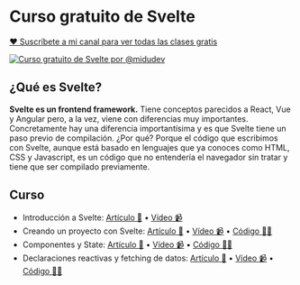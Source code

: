 # Curso gratuito de Svelte

[♥️ Suscríbete a mi canal para ver todas las clases gratis](https://www.youtube.com/c/midudev?sub_confirmation=1)

[![Curso gratuito de Svelte por @midudev](http://i3.ytimg.com/vi/Xsxm8_BI63s/maxresdefault.jpg)](https://www.youtube.com/watch?v=Xsxm8_BI63s&list=PLV8x_i1fqBw2QScggh0pw2ATSJg_WHqUN)

## ¿Qué es Svelte? 

**Svelte es un frontend framework.** Tiene conceptos parecidos a React, Vue y Angular pero, a la vez, viene con diferencias muy importantes. Concretamente hay una diferencia importantísima y es que Svelte tiene un paso previo de compilación. ¿Por qué? Porque el código que escribimos con Svelte, aunque está basado en lenguajes que ya conoces como HTML, CSS y Javascript, es un código que no entendería el navegador sin tratar y tiene que ser compilado previamente.

## Curso

- Introducción a Svelte: [Artículo 📝](https://midu.dev/introducci%C3%B3n-a-svelte/) • [Vídeo 📹](https://www.youtube.com/watch?v=Xsxm8_BI63s)
- Creando un proyecto con Svelte: [Artículo 📝](https://midu.dev/crea-un-nuevo-proyect-con-svelte-3/) •  [Vídeo 📹](https://www.youtube.com/watch?v=VTkDuQ9RLVU)  • [Código 👨‍💻](https://github.com/midudev/curso-gratuito-svelte/tree/inicia-un-proyecto-con-svelte)
- Componentes y State: [Artículo 📝](https://midu.dev/componentes-y-estado-en-svelte/) •  [Vídeo 📹](https://www.youtube.com/watch?v=B4obfRtW4ho)  • [Código 👨‍💻](https://github.com/midudev/curso-gratuito-svelte/tree/state-y-componentes)
- Declaraciones reactivas y fetching de datos: [Artículo 📝](https://midu.dev/declaraciones-reactivas-fetching-de-datos-en-svelte/) •  [Vídeo 📹](https://www.youtube.com/watch?v=n3T_vbCJ1nY)  • [Código 👨‍💻](https://github.com/midudev/curso-gratuito-svelte/tree/reactive-declarations-and-statements)
